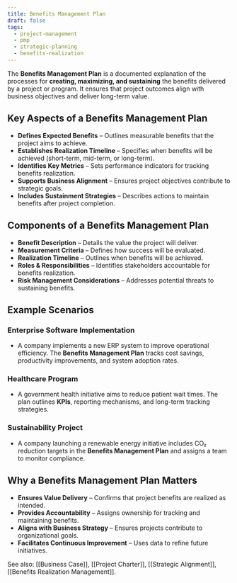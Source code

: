 ```yaml
---
title: Benefits Management Plan
draft: false
tags:
  - project-management
  - pmp
  - strategic-planning
  - benefits-realization
---
```


The **Benefits Management Plan** is a documented explanation of the processes for **creating, maximizing, and sustaining** the benefits delivered by a project or program. It ensures that project outcomes align with business objectives and deliver long-term value.

## Key Aspects of a Benefits Management Plan
- **Defines Expected Benefits** – Outlines measurable benefits that the project aims to achieve.
- **Establishes Realization Timeline** – Specifies when benefits will be achieved (short-term, mid-term, or long-term).
- **Identifies Key Metrics** – Sets performance indicators for tracking benefits realization.
- **Supports Business Alignment** – Ensures project objectives contribute to strategic goals.
- **Includes Sustainment Strategies** – Describes actions to maintain benefits after project completion.

## Components of a Benefits Management Plan
- **Benefit Description** – Details the value the project will deliver.
- **Measurement Criteria** – Defines how success will be evaluated.
- **Realization Timeline** – Outlines when benefits will be achieved.
- **Roles & Responsibilities** – Identifies stakeholders accountable for benefits realization.
- **Risk Management Considerations** – Addresses potential threats to sustaining benefits.

## Example Scenarios

### **Enterprise Software Implementation**
- A company implements a new ERP system to improve operational efficiency. The **Benefits Management Plan** tracks cost savings, productivity improvements, and system adoption rates.

### **Healthcare Program**
- A government health initiative aims to reduce patient wait times. The plan outlines **KPIs**, reporting mechanisms, and long-term tracking strategies.

### **Sustainability Project**
- A company launching a renewable energy initiative includes CO₂ reduction targets in the **Benefits Management Plan** and assigns a team to monitor compliance.

## Why a Benefits Management Plan Matters
- **Ensures Value Delivery** – Confirms that project benefits are realized as intended.
- **Provides Accountability** – Assigns ownership for tracking and maintaining benefits.
- **Aligns with Business Strategy** – Ensures projects contribute to organizational goals.
- **Facilitates Continuous Improvement** – Uses data to refine future initiatives.

See also: [[Business Case]], [[Project Charter]], [[Strategic Alignment]], [[Benefits Realization Management]].
